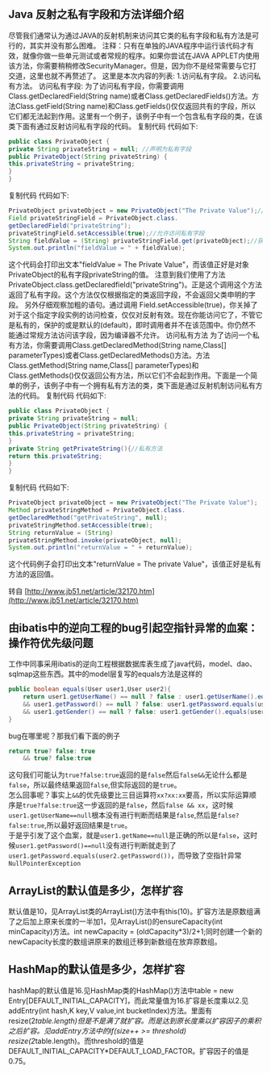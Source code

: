 ## Java 反射之私有字段和方法详细介绍
尽管我们通常认为通过JAVA的反射机制来访问其它类的私有字段和私有方法是可行的，其实并没有那么困难。 
注释：只有在单独的JAVA程序中运行该代码才有效，就像你做一些单元测试或者常规的程序。如果你尝试在JAVA APPLET内使用该方法，你需要稍稍修改SecurityManager。但是，因为你不是经常需要与它打交道，这里也就不再赘述了。 
这里是本次内容的列表: 
1.访问私有字段。 
2.访问私有方法。 
访问私有字段: 
为了访问私有字段，你需要调用Class.getDeclaredField(String name)或者Class.getDeclaredFields()方法。方法Class.getField(String name)和Class.getFields()仅仅返回共有的字段，所以它们都无法起到作用。这里有一个例子，该例子中有一个包含私有字段的类，在该类下面有通过反射访问私有字段的代码。 
复制代码 代码如下:
```java
public class PrivateObject { 
private String privateString = null; //声明为私有字段 
public PrivateObject(String privateString) { 
this.privateString = privateString; 
} 
} 
```
复制代码 代码如下:
```java
PrivateObject privateObject = new PrivateObject("The Private Value");//实例化对象 
Field privateStringField = PrivateObject.class. 
getDeclaredField("privateString"); 
privateStringField.setAccessible(true);//允许访问私有字段 
String fieldValue = (String) privateStringField.get(privateObject);//获得私有字段值 
System.out.println("fieldValue = " + fieldValue); 
```
这个代码会打印出文本"fieldValue = The Private Value"，而该值正好是对象PrivateObject的私有字段privateString的值。 
注意到我们使用了方法PrivateObject.class.getDeclaredfield("privateString")。正是这个调用这个方法返回了私有字段。这个方法仅仅根据指定的类返回字段，不会返回父类申明的字段。 
另外仔细观察加粗的语句。通过调用 Field.setAccessible(true)，你关掉了对于这个指定字段实例的访问检查，仅仅对反射有效。现在你能访问它了，不管它是私有的，保护的或是默认的(default)，即时调用者并不在该范围中。你仍然不能通过常规方法访问该字段，因为编译器不允许。 
访问私有方法 
为了访问一个私有方法，你需要调用Class.getDeclaredMethod(String name,Class[] parameterTypes)或者Class.getDeclaredMethods()方法。方法Class.getMethod(String name,Class[] parameterTypes)和Class.getMethods()仅仅返回公有方法，所以它们不会起到作用。下面是一个简单的例子，该例子中有一个拥有私有方法的类，类下面是通过反射机制访问私有方法的代码。 
复制代码 代码如下:
```java
public class PrivateObject { 
private String privateString = null; 
public PrivateObject(String privateString) { 
this.privateString = privateString; 
} 
private String getPrivateString(){//私有方法 
return this.privateString; 
} 
} 
```
复制代码 代码如下:
```java
PrivateObject privateObject = new PrivateObject("The Private Value"); 
Method privateStringMethod = PrivateObject.class. 
getDeclaredMethod("getPrivateString", null); 
privateStringMethod.setAccessible(true); 
String returnValue = (String) 
privateStringMethod.invoke(privateObject, null); 
System.out.println("returnValue = " + returnValue); 
```
这个代码例子会打印出文本"returnValue = The private Value"，该值正好是私有方法的返回值。

转自 [http://www.jb51.net/article/32170.htm](http://www.jb51.net/article/32170.htm)
## 由ibatis中的逆向工程的bug引起空指针异常的血案：操作符优先级问题
工作中同事采用ibatis的逆向工程根据数据库表生成了java代码，model、dao、sqlmap这些东西。其中的model层复写的equals方法是这样的
``` java
public boolean equals(User user1,User user2){
    return user1.getUserName() == null ? false : user1.getUserName().equals(user2.getUserName())
    && user1.getPassword() == null ? false: user1.getPassword.equals(user2.getPassword)
    && user1.getGender() == null ? false: user1.getGender().equals(user2.getGender())
}
```
bug在哪里呢？那我们看下面的例子
``` java
return true? false: true
    && true? false:true
```
这句我们可能认为```true?false:true```返回的是```false```然后```false&&```无论什么都是```false```，所以最终结果返回```false```,但实际返回的是```true```。  
怎么回事呢？事实上```&&```的优先级要比三目运算符```xx?xx:xx```要高，所以实际运算顺序是```true?false:true```这一步返回的是```false```，然后```false && xx```，这时候```user1.getUserName==null```根本没有进行判断而结果是```false```,然后是```false?false:true```,所以最好返回结果是```true```。   
于是乎引发了这个血案，就是```user1.getName==null```是正确的所以是```false```，这时候```user1.getPassword()==null```没有进行判断就走到了```user1.getPassword.equals(user2.getPassword())```，而导致了空指针异常```NullPointerException```

## ArrayList的默认值是多少，怎样扩容
默认值是10，见ArrayList类的ArrayList()方法中有this(10)。扩容方法是原数组满了之后加上原来长度的一半加1，见ArrayList()的ensureCapacity(int minCapacity)方法。int newCapacity = (oldCapacity*3)/2+1;同时创建一个新的newCapacity长度的数组讲原来的数组迁移到新数组在放弃原数组。
## HashMap的默认值是多少，怎样扩容
hashMap的默认值是16.见HashMap类的HashMap()方法中table = new Entry[DEFAULT_INITIAL_CAPACITY]，而此常量值为16.扩容是长度乘以2.见addEntry(int hash,K key,V value,int bucketIndex)方法。里面有resize(2*table.length)但是不是满了就扩容。而是达到原长度乘以扩容因子的乘积之后扩容。见addEntry方法中的if(size++ >= threshold) resize(2*table.length)。而threshold的值是DEFAULT_INITIAL_CAPACITY*DEFAULT_LOAD_FACTOR。扩容因子的值是0.75。
